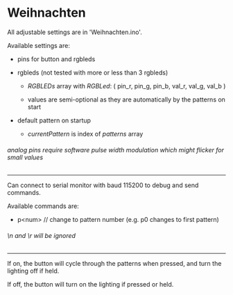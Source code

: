 # Weihnachten

All adjustable settings are in 'Weihnachten.ino'.

Available settings are:

- pins for button and rgbleds

- rgbleds (not tested with more or less than 3 rgbleds)

     - *RGBLEDs* array with *RGBLed*: ( pin_r, pin_g, pin_b, val_r, val_g, val_b )

     - values are semi-optional as they are automatically by the patterns on start

- default pattern on startup
    - *currentPattern* is index of *patterns* array

###### analog pins require software pulse width modulation which might flicker for small values

---

Can connect to serial monitor with baud 115200 to debug and send commands.

Available commands are:

- p\<num>   // change to pattern number <num> (e.g. p0 changes to first pattern)

###### \n and \r will be ignored

---

If on, the button will cycle through the patterns when pressed, and turn the lighting off if held.

If off, the button will turn on the lighting if pressed or held.
